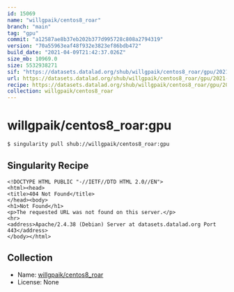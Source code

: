 ```yaml
---
id: 15069
name: "willgpaik/centos8_roar"
branch: "main"
tag: "gpu"
commit: "a12587ae8b37eb202b377d995728c808a2794319"
version: "70a55963eaf48f932e3823ef86bdb472"
build_date: "2021-04-09T21:42:37.026Z"
size_mb: 10969.0
size: 5532938271
sif: "https://datasets.datalad.org/shub/willgpaik/centos8_roar/gpu/2021-04-09-a12587ae-70a55963/70a55963eaf48f932e3823ef86bdb472.sif"
url: https://datasets.datalad.org/shub/willgpaik/centos8_roar/gpu/2021-04-09-a12587ae-70a55963/
recipe: https://datasets.datalad.org/shub/willgpaik/centos8_roar/gpu/2021-04-09-a12587ae-70a55963/Singularity
collection: willgpaik/centos8_roar
---
```


# willgpaik/centos8_roar:gpu

```bash
$ singularity pull shub://willgpaik/centos8_roar:gpu
```

## Singularity Recipe

```singularity
<!DOCTYPE HTML PUBLIC "-//IETF//DTD HTML 2.0//EN">
<html><head>
<title>404 Not Found</title>
</head><body>
<h1>Not Found</h1>
<p>The requested URL was not found on this server.</p>
<hr>
<address>Apache/2.4.38 (Debian) Server at datasets.datalad.org Port 443</address>
</body></html>
```

## Collection

 - Name: [willgpaik/centos8_roar](https://github.com/willgpaik/centos8_roar)
 - License: None

